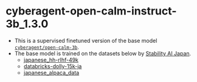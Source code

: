 # cyberagent-open-calm-instruct-3b_1.3.0
- This is a supervised finetuned version of the base model [`cyberagent/open-calm-3b`](https://huggingface.co/cyberagent/open-calm-3b).
- The base model is trained on the datasets below by [Stability AI Japan](https://ja.stability.ai/).
  - [japanese_hh-rlhf-49k](https://huggingface.co/datasets/fujiki/japanese_hh-rlhf-49k)
  - [databricks-dolly-15k-ja](https://huggingface.co/datasets/kunishou/databricks-dolly-15k-ja)
  - [japanese_alpaca_data](https://huggingface.co/datasets/fujiki/japanese_alpaca_data)
